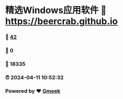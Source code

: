# 精选Windows应用软件 :link: https://beercrab.github.io 
### :page_facing_up: [42](https://beercrab.github.io/tag.html) 
### :speech_balloon: 0 
### :hibiscus: 18335 
### :alarm_clock: 2024-04-11 10:52:32 
### Powered by :heart: [Gmeek](https://github.com/Meekdai/Gmeek)
